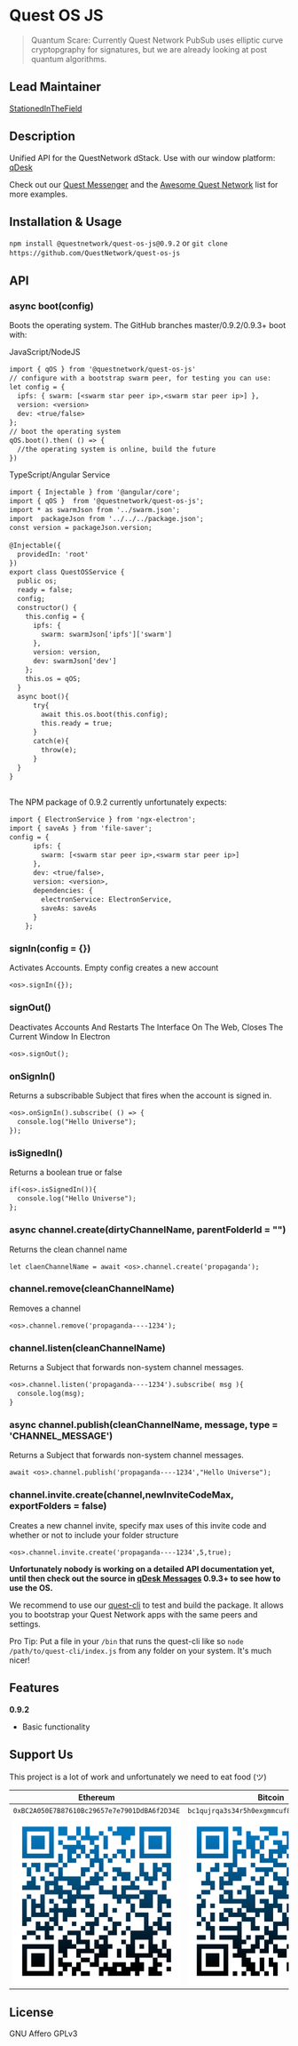# Quest OS JS
>Quantum Scare: Currently Quest Network PubSub uses elliptic curve cryptopgraphy for signatures, but we are already looking at post quantum algorithms.

## Lead Maintainer

[StationedInTheField](https://github.com/StationedInTheField)

## Description

Unified API for the QuestNetwork dStack. Use with our window platform: [qDesk](https://github.com/QuestNetwork/qDesk)

Check out our [Quest Messenger](https://github.com/QuestNetwork/quest-messenger-js) and the [Awesome Quest Network](https://github.com/QuestNetwork/awesome) list for more examples.

## Installation & Usage

``npm install @questnetwork/quest-os-js@0.9.2`` or  ``git clone https://github.com/QuestNetwork/quest-os-js``

## API


### async boot(config)

Boots the operating system. The GitHub branches master/0.9.2/0.9.3+ boot with:

JavaScript/NodeJS
```
import { qOS } from '@questnetwork/quest-os-js'
// configure with a bootstrap swarm peer, for testing you can use:
let config = {
  ipfs: { swarm: [<swarm star peer ip>,<swarm star peer ip>] },
  version: <version>
  dev: <true/false>
};
// boot the operating system
qOS.boot().then( () => {
  //the operating system is online, build the future
})
```

TypeScript/Angular Service
```
import { Injectable } from '@angular/core';
import { qOS }  from '@questnetwork/quest-os-js';
import * as swarmJson from '../swarm.json';
import  packageJson from '../../../package.json';
const version = packageJson.version;

@Injectable({
  providedIn: 'root'
})
export class QuestOSService {
  public os;
  ready = false;
  config;
  constructor() {
    this.config = {
      ipfs: {
        swarm: swarmJson['ipfs']['swarm']
      },
      version: version,
      dev: swarmJson['dev']
    };
    this.os = qOS;
  }
  async boot(){
      try{
        await this.os.boot(this.config);
        this.ready = true;
      }
      catch(e){
        throw(e);
      }
  }
}
  
```



The NPM package of 0.9.2 currently unfortunately expects: 

```
import { ElectronService } from 'ngx-electron';
import { saveAs } from 'file-saver';
config = {
      ipfs: {
        swarm: [<swarm star peer ip>,<swarm star peer ip>]
      },
      dev: <true/false>,
      version: <version>,
      dependencies: {
        electronService: ElectronService,
        saveAs: saveAs
      }
    };
```

### signIn(config = {})
Activates Accounts. Empty config creates a new account
```
<os>.signIn({});
```
### signOut()
Deactivates Accounts And Restarts The Interface On The Web, Closes The Current Window In Electron
```
<os>.signOut();
```

### onSignIn()
Returns a subscribable Subject that fires when the account is signed in.
```
<os>.onSignIn().subscribe( () => {
  console.log("Hello Universe");
});
```


### isSignedIn()
Returns a boolean true or false
```
if(<os>.isSignedIn()){
  console.log("Hello Universe");
};
```

### async channel.create(dirtyChannelName, parentFolderId = "")
Returns the clean channel name
```
let claenChannelName = await <os>.channel.create('propaganda');
```

### channel.remove(cleanChannelName)
Removes a channel
```
<os>.channel.remove('propaganda----1234');
```


### channel.listen(cleanChannelName)
Returns a Subject that forwards non-system channel messages.
```
<os>.channel.listen('propaganda----1234').subscribe( msg ){
  console.log(msg);
}
```


### async channel.publish(cleanChannelName, message, type = 'CHANNEL_MESSAGE')
Returns a Subject that forwards non-system channel messages.
```
await <os>.channel.publish('propaganda----1234',"Hello Universe");
```


### channel.invite.create(channel,newInviteCodeMax, exportFolders = false)
Creates a new channel invite, specify max uses of this invite code and whether or not to include your folder structure
```
<os>.channel.invite.create('propaganda----1234',5,true);
```


**Unfortunately nobody is working on a detailed API documentation yet, until then check out the source in [qDesk Messages](https://github.com/QuestNetwork/quest-messenger-js) 0.9.3+ to see how to use the OS.**

We recommend to use our [quest-cli](https://github.com/QuestNetwork/quest-cli) to test and build the package. It allows you to bootstrap your Quest Network apps with the same peers and settings.

Pro Tip: Put a file in your `/bin` that runs the quest-cli like so `node /path/to/quest-cli/index.js` from any folder on your system. It's much nicer!

## Features

**0.9.2**
- Basic functionality


## Support Us
This project is a lot of work and unfortunately we need to eat food (ツ)

| Ethereum| Bitcoin |
|---|---|
| `0xBC2A050E7B87610Bc29657e7e7901DdBA6f2D34E` | `bc1qujrqa3s34r5h0exgmmcuf8ejhyydm8wwja4fmq`   |
|  <img src="doc/images/eth-qr.png" >   | <img src="doc/images/btc-qr.png" > |


## License
GNU Affero GPLv3
